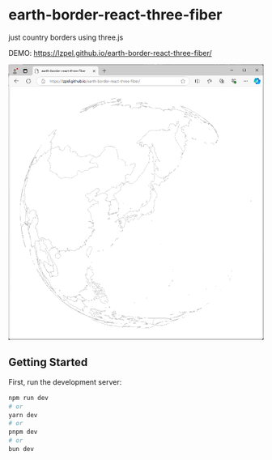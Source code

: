 # earth-border-react-three-fiber

just country borders using three.js

DEMO: https://lzpel.github.io/earth-border-react-three-fiber/

![img](media/img.png)

## Getting Started

First, run the development server:

```bash
npm run dev
# or
yarn dev
# or
pnpm dev
# or
bun dev
```
